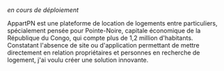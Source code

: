 *en cours de déploiement*
 <p className="text-muted-foreground text-lg leading-relaxed mb-6">
                    AppartPN est une plateforme de location de logements entre particuliers, spécialement pensée pour
                    Pointe-Noire, capitale économique de la République du Congo, qui compte plus de 1,2 million
                    d'habitants. <br>
                    Constatant l'absence de site ou d'application permettant de mettre directement en relation
                    propriétaires et personnes en recherche de logement, j'ai voulu créer une solution innovante.
                  </p>
